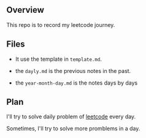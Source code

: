 ## Overview
This repo is to record my leetcode journey.

## Files
- It use the template in `template.md`.

- the `dayly.md` is the previous notes in the past.

- the `year-month-day.md` is the notes days by days

## Plan
I'll try to solve daily problem of [leetcode](https://leetcode.cn) every day.

Sometimes, I'll try to solve more promblems in a day.
